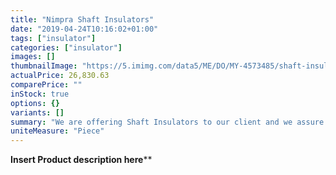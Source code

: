 ```yaml
---
title: "Nimpra Shaft Insulators"
date: "2019-04-24T10:16:02+01:00"
tags: ["insulator"]
categories: ["insulator"]
images: []
thumbnailImage: "https://5.imimg.com/data5/ME/DO/MY-4573485/shaft-insulators-500x500.jpg"
actualPrice: 26,830.63
comparePrice: ""
inStock: true
options: {}
variants: []
summary: "We are offering Shaft Insulators to our client and we assure satisfaction and quality of the product."
uniteMeasure: "Piece"
---
```

**Insert Product description here****
